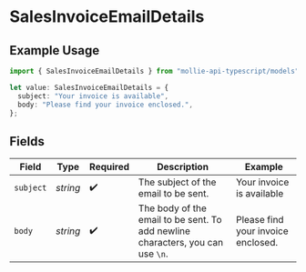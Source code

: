 # SalesInvoiceEmailDetails

## Example Usage

```typescript
import { SalesInvoiceEmailDetails } from "mollie-api-typescript/models";

let value: SalesInvoiceEmailDetails = {
  subject: "Your invoice is available",
  body: "Please find your invoice enclosed.",
};
```

## Fields

| Field                                                                          | Type                                                                           | Required                                                                       | Description                                                                    | Example                                                                        |
| ------------------------------------------------------------------------------ | ------------------------------------------------------------------------------ | ------------------------------------------------------------------------------ | ------------------------------------------------------------------------------ | ------------------------------------------------------------------------------ |
| `subject`                                                                      | *string*                                                                       | :heavy_check_mark:                                                             | The subject of the email to be sent.                                           | Your invoice is available                                                      |
| `body`                                                                         | *string*                                                                       | :heavy_check_mark:                                                             | The body of the email to be sent. To add newline characters, you can use `\n`. | Please find your invoice enclosed.                                             |